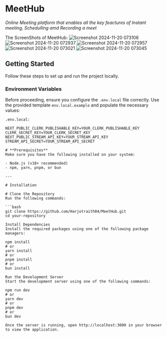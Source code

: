 # **MeetHub**  
*Online Meeting platform that enables all the key feactures of Instant meeting, Schedulling amd Recording a meet*

The ScreenShots of MeetHub:
![Screenshot 2024-11-20 073106](https://github.com/user-attachments/assets/0c9227d9-fdf7-4458-b16e-fde319c66bb8)
![Screenshot 2024-11-20 072937](https://github.com/user-attachments/assets/e55a0d95-40a6-40da-8c8d-966115657dad)
![Screenshot 2024-11-20 072957](https://github.com/user-attachments/assets/605ec50b-102d-4054-8f58-cbadfd5e9e1b)
![Screenshot 2024-11-20 073021](https://github.com/user-attachments/assets/088c5bb6-5dc4-49b1-9353-b0ffcd2bf937)
![Screenshot 2024-11-20 073045](https://github.com/user-attachments/assets/f836cdab-803d-4048-9f36-1f6f4941fac4)

## **Getting Started**  
Follow these steps to set up and run the project locally.  

### **Environment Variables**  
Before proceeding, ensure you configure the `.env.local` file correctly. Use the provided template `env.local.example` and populate the necessary values:  

```plaintext
.env.local:

NEXT_PUBLIC_CLERK_PUBLISHABLE_KEY=YOUR_CLERK_PUBLISHABLE_KEY
CLERK_SECRET_KEY=YOUR_CLERK_SECRET_KEY
NEXT_PUBLIC_STREAM_API_KEY=YOUR_STREAM_API_KEY
STREAM_API_SECRET=YOUR_STREAM_API_SECRET

# **Prerequisites**
Make sure you have the following installed on your system:

- Node.js (v18+ recommended)
- npm, yarn, pnpm, or bun

---

# Installation

# Clone the Repository
Run the following commands:

```bash
git clone https://github.com/Harjotraith04/MeetHub.git
cd your-repository

Install Dependencies
Install the required packages using one of the following package managers:

npm install
# or
yarn install
# or
pnpm install
# or
bun install

Run the Development Server
Start the development server using one of the following commands:

npm run dev
# or
yarn dev
# or
pnpm dev
# or
bun dev

Once the server is running, open http://localhost:3000 in your browser to view the application.

